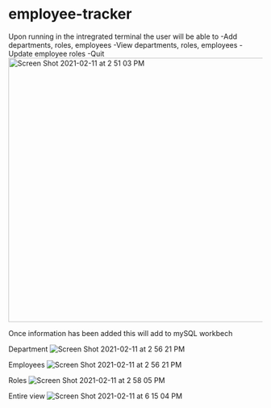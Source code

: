 # employee-tracker

Upon running in the intregrated terminal the user will be able to 
-Add departments, roles, employees
-View departments, roles, employees
-Update employee roles
-Quit
<img width="523" alt="Screen Shot 2021-02-11 at 2 51 03 PM" src="https://user-images.githubusercontent.com/70174557/107708644-aaa8da00-6c78-11eb-85a4-365320e85b5b.png">


Once information has been added  this will add to mySQL workbech


Department
![Screen Shot 2021-02-11 at 2 56 21 PM](https://user-images.githubusercontent.com/70174557/107709030-6407af80-6c79-11eb-898b-06c88a1dd392.png)

Employees
![Screen Shot 2021-02-11 at 2 56 21 PM](https://user-images.githubusercontent.com/70174557/107709094-7bdf3380-6c79-11eb-86a8-4e86a1414075.png)

Roles
![Screen Shot 2021-02-11 at 2 58 05 PM](https://user-images.githubusercontent.com/70174557/107709139-96b1a800-6c79-11eb-9f01-0e5fd10ee7d9.png)


Entire view
![Screen Shot 2021-02-11 at 6 15 04 PM](https://user-images.githubusercontent.com/70174557/107723095-32044680-6c95-11eb-9c0f-e272fcec1248.png)
